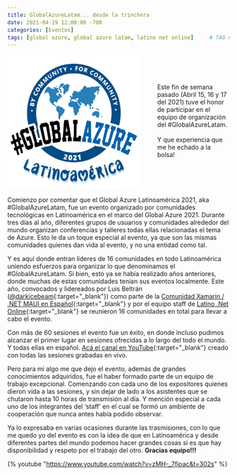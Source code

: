 ```yaml
---
title: GlobalAzureLatam... desde la trinchera
date: 2021-04-19 12:00:00 -700
categories: [Eventos]
tags: [global azure, global azure latam, latino net online]     # TAG names should always be lowercase
---
```


<div style="display: flex; align-items: center; margin-bottom: 20px;">
  <img width="300" height="300" src="/assets/img/2021-04-19-globalazurelatam-desde-la-trinchera/image-1.png" alt="JorgeLevyDotNet" style="margin-right: 20px">
  <div style="margin-left: 20px;">
    Este fin de semana pasado (Abril 15, 16 y 17 del 2021) tuve el honor de participar en el equipo de organización del #GlobalAzureLatam.
    <br />
    <br />
    Y que experiencia que me he echado a la bolsa!
  </div>
</div>

Comienzo por comentar que el Global Azure Latinoamérica 2021, aka #GlobalAzureLatam, fue un evento organizado por comunidades tecnológicas en Latinoamérica en el marco del Global Azure 2021. Durante tres días al año, diferentes grupos de usuarios y comunidades alrededor del mundo organizan conferencias y talleres todas ellas relacionadas el tema de Azure. Esto le da un toque especial al evento, ya que son las mismas comunidades quienes dan vida al evento, y no una entidad como tal.

Y es aquí donde entran líderes de 16 comunidades en todo Latinoamérica uniendo esfuerzos para organizar lo que denominamos el #GlobalAzureLatam. Si bien, esto ya se había realizado años anteriores, donde muchas de estas comunidades tenían sus eventos localmente. Este año, convocados y lidereados por Luis Beltrán ([@darkicebeam](https://twitter.com/darkicebeam){:target="_blank"}) como parte de la [Comunidad Xamarin / .NET MAUI en Español](https://www.facebook.com/groups/xamarindiplomadoitc){:target="_blank"} y por el equipo staff de [Latino .Net Online](https://latinonet.online/){:target="_blank"} se reunieron 16 comunidades en total para llevar a cabo el evento.


Con más de 60 sesiones el evento fue un éxito, en donde incluso pudimos alcanzar el primer lugar en sesiones ofrecidas a lo largo del todo el mundo. Y todas ellas en español. [Acá el canal en YouTube](https://www.youtube.com/channel/UCwbVZorqMGNx66NWQHBJz2A){:target="_blank"} creado con todas las sesiones grabadas en vivo.

Pero para mi algo me que dejo el evento, además de grandes conocimientos adquiridos, fue el haber formado parte de un equipo de trabajo excepcional. Comenzando con cada uno de los expositores quienes dieron vida a las sesiones, y sin dejar de lado a los asistentes que se chutaron hasta 10 horas de transmisión al día. Y mención especial a cada uno de los integrantes del ‘staff’ en el cual se formó un ambiente de cooperación que nunca antes había podido observar.

Ya lo expresaba en varias ocasiones durante las trasmisiones, con lo que me quedo yo del evento es con la idea de que en Latinoamérica y desde diferentes partes del mundo podemos hacer grandes cosas si es que hay disponibilidad y respeto por el trabajo del otro. **Gracias equipo!!!**

{% youtube "https://www.youtube.com/watch?v=zMH-_7fioac&t=302s" %}
